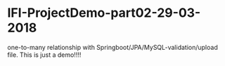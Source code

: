 # IFI-ProjectDemo-part02-29-03-2018
one-to-many relationship with Springboot/JPA/MySQL-validation/upload file. This is just a demo!!!!
